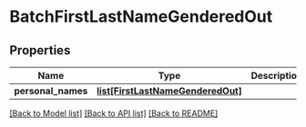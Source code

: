 # BatchFirstLastNameGenderedOut

## Properties
Name | Type | Description | Notes
------------ | ------------- | ------------- | -------------
**personal_names** | [**list[FirstLastNameGenderedOut]**](FirstLastNameGenderedOut.md) |  | [optional] 

[[Back to Model list]](../README.md#documentation-for-models) [[Back to API list]](../README.md#documentation-for-api-endpoints) [[Back to README]](../README.md)


